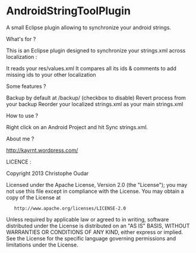 AndroidStringToolPlugin
=======================

A small Eclipse plugin allowing to synchronize your android strings.

What's for ?

This is an Eclipse plugin designed to synchronize your strings.xml across localization :

It reads your res/values.xml It compares all its ids & comments to add missing ids to your other localization

Some features ?

Backup by default at /backup/ (checkbox to disable)
Revert process from your backup
Reorder your localized strings.xml as your main strings.xml

How to use ?

Right click on an Android Project and hit Sync strings.xml.

About me ?

http://kayrnt.wordpress.com/


LICENCE :

Copyright 2013 Christophe Oudar

   Licensed under the Apache License, Version 2.0 (the "License");
   you may not use this file except in compliance with the License.
   You may obtain a copy of the License at

       http://www.apache.org/licenses/LICENSE-2.0

   Unless required by applicable law or agreed to in writing, software
   distributed under the License is distributed on an "AS IS" BASIS,
   WITHOUT WARRANTIES OR CONDITIONS OF ANY KIND, either express or implied.
   See the License for the specific language governing permissions and
   limitations under the License.
